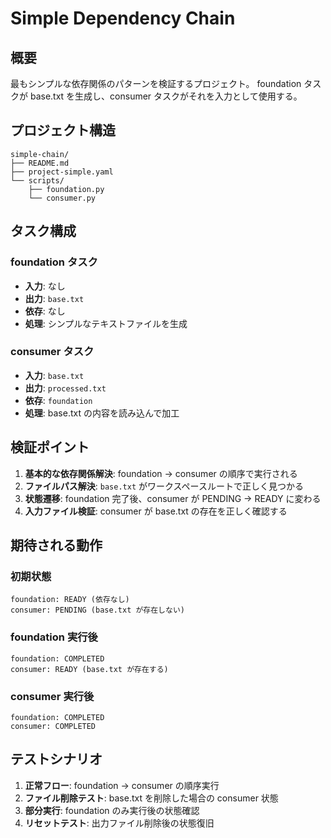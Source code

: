 # Simple Dependency Chain

## 概要

最もシンプルな依存関係のパターンを検証するプロジェクト。
foundation タスクが base.txt を生成し、consumer タスクがそれを入力として使用する。

## プロジェクト構造

```
simple-chain/
├── README.md
├── project-simple.yaml
└── scripts/
    ├── foundation.py
    └── consumer.py
```

## タスク構成

### foundation タスク
- **入力**: なし
- **出力**: `base.txt`
- **依存**: なし
- **処理**: シンプルなテキストファイルを生成

### consumer タスク
- **入力**: `base.txt`
- **出力**: `processed.txt`
- **依存**: `foundation`
- **処理**: base.txt の内容を読み込んで加工

## 検証ポイント

1. **基本的な依存関係解決**: foundation → consumer の順序で実行される
2. **ファイルパス解決**: `base.txt` がワークスペースルートで正しく見つかる
3. **状態遷移**: foundation 完了後、consumer が PENDING → READY に変わる
4. **入力ファイル検証**: consumer が base.txt の存在を正しく確認する

## 期待される動作

### 初期状態
```
foundation: READY (依存なし)
consumer: PENDING (base.txt が存在しない)
```

### foundation 実行後
```
foundation: COMPLETED
consumer: READY (base.txt が存在する)
```

### consumer 実行後
```
foundation: COMPLETED
consumer: COMPLETED
```

## テストシナリオ

1. **正常フロー**: foundation → consumer の順序実行
2. **ファイル削除テスト**: base.txt を削除した場合の consumer 状態
3. **部分実行**: foundation のみ実行後の状態確認
4. **リセットテスト**: 出力ファイル削除後の状態復旧

